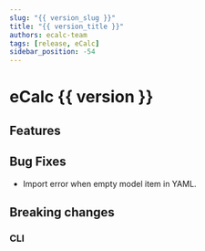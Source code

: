 ```yaml
---
slug: "{{ version_slug }}"
title: "{{ version_title }}"
authors: ecalc-team
tags: [release, eCalc]
sidebar_position: -54
---
```


# eCalc {{ version }}

## Features

## Bug Fixes

- Import error when empty model item in YAML.

## Breaking changes

### CLI
